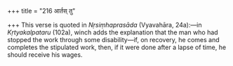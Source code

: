 +++
title = "216 आर्तस् तु"

+++
This verse is quoted in *Nṛsiṃhaprasāda* (Vyavahāra, 24a):—in
*Kṛtyakalpataru* (102a), winch adds the explanation that the man who had
stopped the work through some disability—if, on recovery, he comes and
completes the stipulated work, then, if it were done after a lapse of
time, he should receive his wages.


